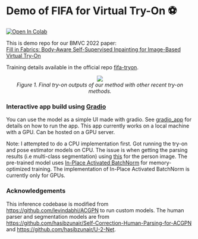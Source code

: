 # Demo of FIFA for Virtual Try-On ⚽

[colab-badge]: <https://colab.research.google.com/assets/colab-badge.svg>
[![Open In Colab][colab-badge]](https://colab.research.google.com/github/hasibzunair/vton-demo/blob/main/demo.ipynb)

This is demo repo for our BMVC 2022 paper:<br>
[Fill in Fabrics: Body-Aware Self-Supervised Inpainting for Image-Based Virtual Try-On](https://arxiv.org/abs/2210.00918)
<br>

Training details available in the official repo [fifa-tryon](https://github.com/hasibzunair/fifa-tryon).

<p align="center">
    <a href="#"><img src="./media/vis.png"></a> <br/>
    <em>
    Figure 1. Final try-on outputs of our method with other recent try-on methods.
    </em>
</p>

### Interactive app build using [Gradio](https://gradio.app/)
You can use the model as a simple UI made with gradio. See [gradio_app](https://github.com/dktunited/fifa_demo/tree/master/gradio_app) for details on how to run the app. This app currently works on a local machine with a GPU. Can be hosted on a GPU server.

Note: I attempted to do a CPU implementation first. Got running the try-on and pose estimator models on CPU. The issue is when getting the parsing results (i.e multi-class segmentation) using [this](https://github.com/hasibzunair/Self-Correction-Human-Parsing-for-ACGPN.git) for the person image. The pre-trained model uses [In-Place Activated BatchNorm](https://github.com/mapillary/inplace_abn) for memory-optimized training. The implementation of In-Place Activated BatchNorm is currently only for GPUs. 

### Acknowledgements
This inference codebase is modified from https://github.com/levindabhi/ACGPN to run custom models. The human parser and segmentation models are from https://github.com/hasibzunair/Self-Correction-Human-Parsing-for-ACGPN and https://github.com/hasibzunair/U-2-Net.
